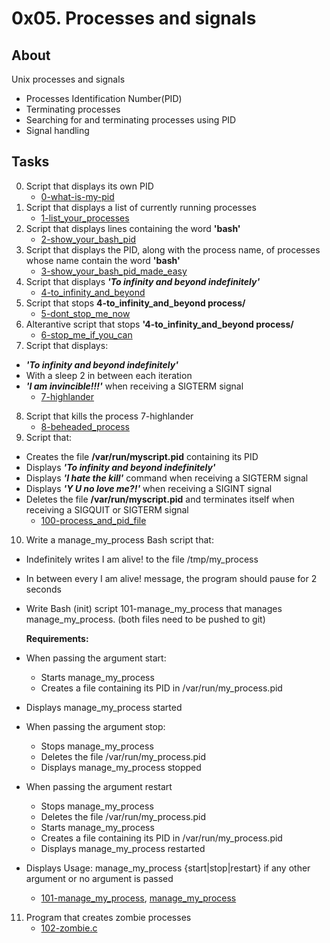 # 0x05. Processes and signals

## About
Unix processes and signals
* Processes Identification Number(PID)
* Terminating processes
* Searching for and terminating processes using PID
* Signal handling

## Tasks
0. Script that displays its own PID
	* [0-what-is-my-pid](0-what-is-my-pid)
1. Script that displays a list of currently running processes
	* [1-list_your_processes](1-list_your_processes)
2. Script that displays lines containing the word **'bash'**
	* [2-show_your_bash_pid](2-show_your_bash_pid)
3. Script that displays the PID, along with the process name, of processes whose name contain the word **'bash'**
	* [3-show_your_bash_pid_made_easy](3-show_your_bash_pid_made_easy)
4. Script that displays ***'To infinity and beyond indefinitely'***
	* [4-to_infinity_and_beyond](4-to_infinity_and_beyond)
5. Script that stops **4-to_infinity_and_beyond process/**
	* [5-dont_stop_me_now](5-dont_stop_me_now)
6. Alterantive script that stops **'4-to_infinity_and_beyond process/** 
	* [6-stop_me_if_you_can](6-stop_me_if_you_can)
7. Script that displays:
* ***'To infinity and beyond indefinitely'***
* With a sleep 2 in between each iteration
* ***'I am invincible!!!'*** when receiving a SIGTERM signal
	* [7-highlander](7-highlander)
8. Script that kills the process 7-highlander
	* [8-beheaded_process](8-beheaded_process)
9. Script that:
* Creates the file **/var/run/myscript.pid** containing its PID
* Displays ***'To infinity and beyond indefinitely'***
* Displays ***'I hate the kill'*** command when receiving a SIGTERM signal
* Displays ***'Y U no love me?!'*** when receiving a SIGINT signal
* Deletes the file **/var/run/myscript.pid** and terminates itself when receiving a SIGQUIT or SIGTERM signal
	* [100-process_and_pid_file](100-process_and_pid_file)
10. Write a manage_my_process Bash script that:
* Indefinitely writes I am alive! to the file /tmp/my_process
* In between every I am alive! message, the program should pause for 2 seconds
* Write Bash (init) script 101-manage_my_process that manages manage_my_process. (both files need to be pushed to git)

	**Requirements:**
* When passing the argument start:
	* Starts manage_my_process
	* Creates a file containing its PID in /var/run/my_process.pid
*	Displays manage_my_process started
* When passing the argument stop:
	* Stops manage_my_process
	* Deletes the file /var/run/my_process.pid
	* Displays manage_my_process stopped
* When passing the argument restart
	* Stops manage_my_process
	* Deletes the file /var/run/my_process.pid
	* Starts manage_my_process
	* Creates a file containing its PID in /var/run/my_process.pid
	* Displays manage_my_process restarted
* Displays Usage: manage_my_process {start|stop|restart} if any other argument or no argument is passed
	* [101-manage_my_process](101-manage_my_process), [manage_my_process](manage_my_process)
11. Program that creates zombie processes
	* [102-zombie.c](102-zombie.c)
